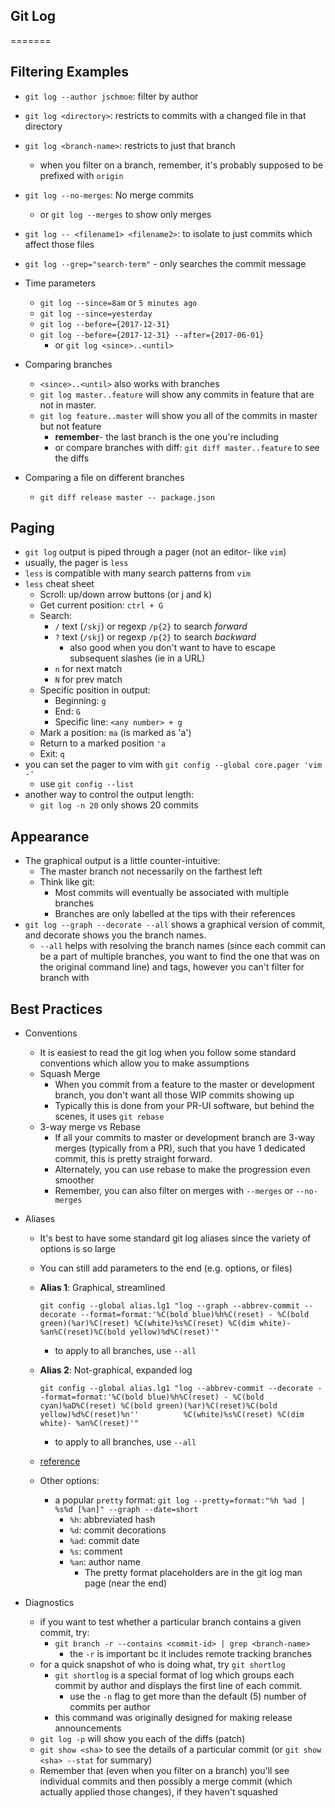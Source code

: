 ## Git Log
=======

## Filtering Examples

- `git log --author jschmoe`: filter by author
- `git log <directory>`: restricts to commits with a changed file in that directory
- `git log <branch-name>`: restricts to just that branch
  - when you filter on a branch, remember, it's probably supposed to be prefixed with `origin`
- `git log --no-merges`: No merge commits
  - or `git log --merges` to show only merges
- `git log -- <filename1> <filename2>`: to isolate to just commits which affect those files
- `git log --grep="search-term"`  - only searches the commit message

- Time parameters
  - `git log --since=8am` or `5 minutes ago`
  - `git log --since=yesterday`
  - `git log --before={2017-12-31}`
  - `git log --before={2017-12-31} --after={2017-06-01}`
    - or `git log <since>..<until>`

- Comparing branches
  - `<since>..<until>` also works with branches
  - `git log master..feature` will show any commits in feature that are not in master.  
  - `git log feature..master` will show you all of the commits in master but not feature
    - **remember**- the last branch is the one you're including
	- or compare branches with diff: `git diff master..feature` to see the diffs

- Comparing a file on different branches
  - `git diff release master -- package.json`

## Paging
- `git log` output is piped through a pager (not an editor- like `vim`)
- usually, the pager is `less`
- `less` is compatible with many search patterns from `vim`
- `less` cheat sheet
  - Scroll: up/down arrow buttons (or j and k)
  - Get current position: `ctrl + G`
  - Search:
    - `/` text (`/skj`) or regexp `/p{2}` to search *forward*
    - `?` text (`/skj`) or regexp `/p{2}` to search *backward*
      - also good when you don't want to have to escape subsequent slashes (ie in a URL)
    - `n` for next match
    - `N` for prev match
  - Specific position in output:
    - Beginning: `g`
    - End: `G`
    - Specific line: `<any number> + g`
  - Mark a position: `ma` (is marked as 'a')
  - Return to a marked position `'a`
  - Exit: `q`
- you can set the pager to vim with `git config --global core.pager 'vim -'`
  - use `git config --list` 
- another way to control the output length: 
  - `git log -n 20` only shows 20 commits

## Appearance
- The graphical output is a little counter-intuitive:
  - The master branch not necessarily on the farthest left
  - Think like git: 
    - Most commits will eventually be associated with multiple branches    
    - Branches are only labelled at the tips with their references
- `git log --graph --decorate --all` shows a graphical version of commit, and decorate shows you the branch names.  
	- `--all` helps with resolving the branch names (since each commit can be a part of multiple branches, you want to find the one that was on the original command line) and tags, however you can't filter for branch with

## Best Practices
- Conventions
  - It is easiest to read the git log when you follow some standard conventions which allow you to make assumptions
  - Squash Merge
    - When you commit from a feature to the master or development branch, you don't want all those WIP commits showing up
    - Typically this is done from your PR-UI software, but behind the scenes, it uses `git rebase`
  - 3-way merge vs Rebase
    - If all your commits to master or development branch are 3-way merges (typically from a PR), such that you have 1 dedicated commit, this is pretty straight forward.
    - Alternately, you can use rebase to make the progression even smoother
    - Remember, you can also filter on merges with `--merges` or `--no-merges`
- Aliases
  - It's best to have some standard git log aliases since the variety of options is so large
  - You can still add parameters to the end (e.g. options, or files)
  - **Alias 1**: Graphical, streamlined
    ```
    git config --global alias.lg1 "log --graph --abbrev-commit --decorate --format=format:'%C(bold blue)%h%C(reset) - %C(bold green)(%ar)%C(reset) %C(white)%s%C(reset) %C(dim white)- %an%C(reset)%C(bold yellow)%d%C(reset)'"
    ```      
      - to apply to all branches, use `--all`

  - **Alias 2**: Not-graphical, expanded log

    ```
    git config --global alias.lg1 "log --abbrev-commit --decorate --format=format:'%C(bold blue)%h%C(reset) - %C(bold cyan)%aD%C(reset) %C(bold green)(%ar)%C(reset)%C(bold yellow)%d%C(reset)%n''          %C(white)%s%C(reset) %C(dim white)- %an%C(reset)'"
    ```      
      - to apply to all branches, use `--all`
  
  - [reference](https://stackoverflow.com/questions/1057564/pretty-git-branch-graphs)
  - Other options:
    - a popular `pretty` format: `git log --pretty=format:"%h %ad | %s%d [%an]" --graph --date=short`
      - `%h`: abbreviated hash
      - `%d`: commit decorations
      - `%ad`: commit date
      - `%s`: comment
      - `%an`: author name
	    - The pretty format placeholders are in the git log man page (near the end)

- Diagnostics
  - if you want to test whether a particular branch contains a given commit, try:
    - `git branch -r --contains <commit-id> | grep <branch-name>`
      - the `-r` is important bc it includes remote tracking branches
  - for a quick snapshot of who is doing what, try `git shortlog`
    - `git shortlog` is a special format of log which groups each commit by author and displays the first line of each commit.
	  - use the `-n` flag to get more than the default (5) number of commits per author
    - this command was originally designed for making release announcements
  - `git log -p` will show you each of the diffs (patch)
  - `git show <sha>` to see the details of a particular commit (or `git show <sha> --stat` for summary)
  - Remember that (even when you filter on a branch) you'll see individual commits and then possibly a merge commit (which actually applied those changes), if they haven't squashed
